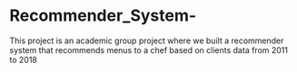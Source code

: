 # Recommender_System-
This project is an academic group project where we built a recommender system that recommends menus to a chef based on clients data from 2011 to 2018 
